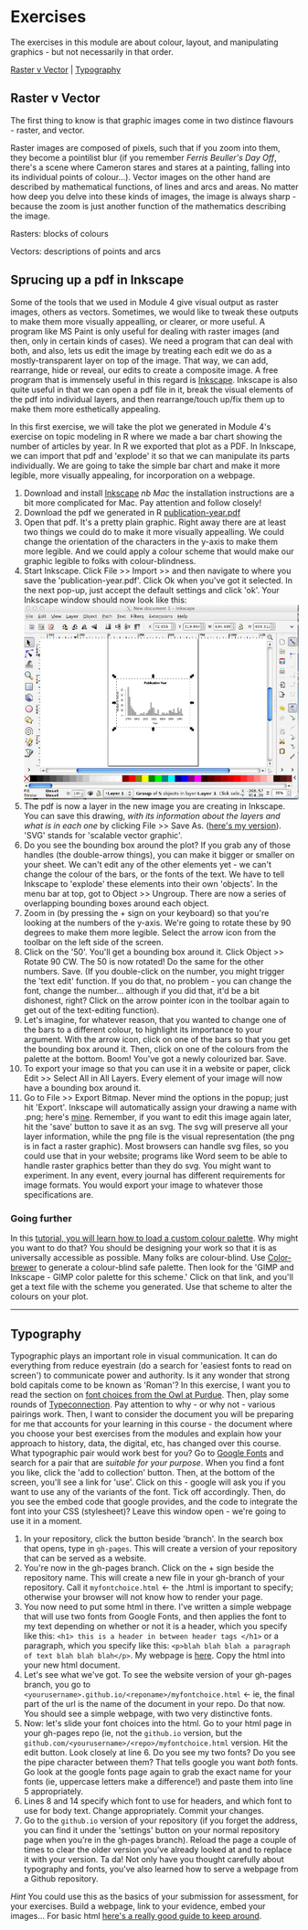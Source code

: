 # Exercises

The exercises in this module are about colour, layout, and manipulating graphics - but not necessarily in that order. 

[Raster v Vector](#raster-V-Vector) | [Typography](#typography)


## Raster v Vector
The first thing to know is that graphic images come in two distince flavours - raster, and vector.

Raster images are composed of pixels, such that if you zoom into them, they become a pointilist blur (if you remember _Ferris Beuller's Day Off_, there's a scene where Cameron stares and stares at a painting, falling into its individual points of colour...). Vector images on the other hand are described by mathematical functions, of lines and arcs and areas. No matter how deep you delve into these kinds of images, the image is always sharp - because the zoom is just another function of the mathematics describing the image.

Rasters: blocks of colours

Vectors: descriptions of points and arcs

## Sprucing up a pdf in Inkscape

Some of the tools that we used in Module 4 give visual output as raster images, others as vectors. Sometimes, we would like to tweak these outputs to make them more visually appealling, or clearer, or more useful. A program like MS Paint is only useful for dealing with raster images (and then, only in certain kinds of cases). We need a program that can deal with both, and also, lets us edit the image by treating each edit we do as a mostly-transparent layer on top of the image. That way, we can add, rearrange, hide or reveal, our edits to create a composite image. A free program that is immensely useful in this regard is [Inkscape](https://inkscape.org/en/). Inkscape is also quite useful in that we can open a pdf file in it, break the visual elements of the pdf into individual layers, and then rearrange/touch up/fix them up to make them more esthetically appealing.

In this first exercise, we will take the plot we generated in Module 4's exercise on topic modeling in R where we made a bar chart showing the number of articles by year. In R we exported that plot as a PDF. In Inkscape, we can import that pdf and 'explode' it so that we can manipulate its parts individually. We are going to take the simple bar chart and make it more legible, more visually appealing, for incorporation on a webpage.

1. Download and install [Inkscape](https://inkscape.org/en/) *nb Mac* the installation instructions are a bit more complicated for Mac. Pay attention and follow closely!
2. Download the pdf we generated in R [publication-year.pdf](/publication-year.pdf) 
3. Open that pdf. It's a pretty plain graphic. Right away there are at least two things we could do to make it more visually appealling. We could change the orientation of the characters in the y-axis to make them more legible. And we could apply a colour scheme that would make our graphic legible to folks with colour-blindness.
4. Start Inkscape. Click File >> Import >> and then navigate to where you save the 'publication-year.pdf'. Click Ok when you've got it selected. In the next pop-up, just accept the default settings and click 'ok'. Your Inkscape window should now look like this:<br>![inkscape1](/inkscape1.png)
5. The pdf is now a layer in the new image you are creating in Inkscape. You can save this drawing, _with its information about the layers and what is in each one_ by clicking File >> Save As. ([here's my version](/exercise1drawing.svg)). 'SVG' stands for 'scalable vector graphic'.
6. Do you see the bounding box around the plot? If you grab any of those handles (the double-arrow things), you can make it bigger or smaller on your sheet. We can't edit any of the other elements yet - we can't change the colour of the bars, or the fonts of the text. We have to tell Inkscape to 'explode' these elements into their own 'objects'. In the menu bar at top, got to Object >> Ungroup. There are now a series of overlapping bounding boxes around each object.
7. Zoom in (by pressing the + sign on your keyboard) so that you're looking at the numbers of the y-axis. We're going to rotate these by 90 degrees to make them more legible. Select the arrow icon from the toolbar on the left side of the screen.
8. Click on the '50'. You'll get a bounding box around it. Click Object >> Rotate 90 CW. The 50 is now rotated! Do the same for the other numbers. Save. (If you double-click on the number, you might trigger the 'text edit' function. If you do that, no problem - you can change the font, change the number... although if you did that, it'd be a bit dishonest, right? Click on the arrow pointer icon in the toolbar again to get out of the text-editing function).
9. Let's imagine, for whatever reason, that you wanted to change one of the bars to a different colour, to highlight its importance to your argument. With the arrow icon, click on one of the bars so that you get the bounding box around it. Then, click on one of the colours from the palette at the bottom. Boom! You've got a newly colourized bar. Save. 
10. To export your image so that you can use it in a website or paper, click Edit >> Select All in All Layers. Every element of your image will now have a bounding box around it.
11. Go to File >> Export Bitmap. Never mind the options in the popup; just hit 'Export'. Inkscape will automatically assign your drawing a name with .png; here's [mine](/g3161.png). Remember, if you want to edit this image again later, hit the 'save' button to save it as an svg. The svg will preserve all your layer information, while the png file is the visual representation (the png is in fact a raster graphic). Most browsers can handle svg files, so you could use that in your website; programs like Word seem to be able to handle raster graphics better than they do svg. You might want to experiment. In any event, every journal has different requirements for image formats. You would export your image to whatever those specifications are.

### Going further

In this [tutorial, you will learn how to load a custom colour palette](http://infoheap.com/create-and-use-color-palettes-in-inkscape/). Why might you want to do that? You should be designing your work so that it is as universally accessible as possible. Many folks are colour-blind. Use [Color-brewer](http://colorbrewer2.org/) to generate a colour-blind safe palette. Then look for the 'GIMP and Inkscape - GIMP color palette for this scheme.' Click on that link, and you'll get a text file with the scheme you generated. Use that scheme to alter the colours on your plot.

-----

## Typography

Typographic plays an important role in visual communication. It can do everything from reduce eyestrain (do a search for 'easiest fonts to read on screen') to communicate power and authority. Is it any wonder that strong bold capitals come to be known as 'Roman'? In this exercise, I want you to read the section on [font choices from the Owl at Purdue](https://owl.english.purdue.edu/owl/resource/705/01/). Then, play some rounds of [Typeconnection](http://www.typeconnection.com/index.php). Pay attention to why - or why not - various pairings work. Then, I want to consider the document you will be preparing for me that accounts for your learning in this course - the document where you choose your best exercises from the modules and explain how your approach to history, data, the digital, etc, has changed over this course. What typographic pair would work best for you? Go to [Google Fonts](https://www.google.com/fonts) and search for a pair that are *suitable for your purpose*. When you find a font you like, click the 'add to collection' button. Then, at the bottom of the screen, you'll see a link for 'use'. Click on this - google will ask you if you want to use any of the variants of the font. Tick off accordingly. Then, do you see the embed code that google provides, and the code to integrate the font into your CSS (stylesheet)? Leave this window open - we're going to use it in a moment.

1. In your repository, click the button beside 'branch'. In the search box that opens, type in ```gh-pages```. This will create a version of your repository that can be served as a website.
2. You're now in the gh-pages branch. Click on the + sign beside the repository name. This will create a new file in your gh-branch of your repository. Call it ```myfontchoice.html``` <- the .html is important to specify; otherwise your browser will not know how to render your page.
3. You now need to put some html in there. I've written a simple webpage that will use two fonts from Google Fonts, and then applies the font to my text depending on whether or not it is a header, which you specify like this: ```<h1> this is a header in between header tags </h1>``` or a paragraph, which you specify like this: ```<p>blah blah blah a paragraph of text blah blah blah</p>```. My webpage is [here](/fontexample.html). Copy the html into your new html document.
4. Let's see what we've got. To see the website version of your gh-pages branch, you go to ```<yourusername>.github.io/<reponame>/myfontchoice.html``` <- ie, the final part of the url is the name of the document in your repo. Do that now. You should see a simple webpage, with two very distinctive fonts.
5. Now: let's slide your font choices into the html. Go to your html page in your gh-pages repo (ie, not the ```github.io``` version, but the ```github.com/<yourusername>/<repo>/myfontchoice.html``` version. Hit the edit button. Look closely at line 6. Do you see my two fonts? Do you see the pipe character between them? That tells google you want *both* fonts. Go look at the google fonts page again to grab the exact name for your fonts (ie, uppercase letters make a difference!) and paste them into line 5 appropriately.
7. Lines 8 and 14 specify which font to use for headers, and which font to use for body text. Change appropriately. Commit your changes.
8. Go to the ```github.io``` version of your repository (if you forget the address, you can find it under the 'settings' button on your normal repository page when you're in the gh-pages branch). Reload the page a couple of times to clear the older version you've already looked at and to replace it with your version. Ta da! Not only have you thought carefully about typography and fonts, you've also learned how to serve a webpage from a Github repository.

*Hint* You could use this as the basics of your submission for assessment, for your exercises. Build a webpage, link to your evidence, embed your images... For basic html [here's a really good guide to keep around](http://www.w3schools.com/html/default.asp). 

